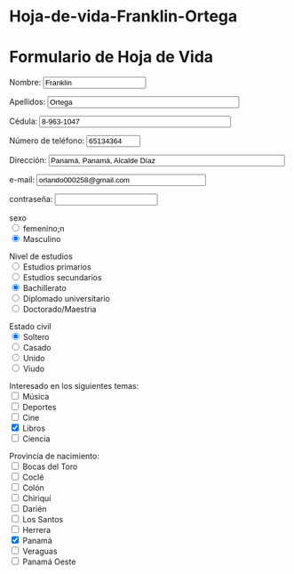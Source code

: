 # Hoja-de-vida-Franklin-Ortega
<!DOCTYPE html>
<html>
<head>
<title>Formulario de Hoja de Vida</title>
</head>
<body>

<form  action="orlando00258@gmail.com" method="post" enctype="text/plain">
<h1>Formulario de Hoja de Vida</h1>
<p>Nombre: <input type="text" name="nombre" value="Franklin"/></p>
<p>Apellidos: <input type="text" name="apellidos" value="Ortega" size="40"/></p>
<p>Cédula: <input type="text" name="cédula" value="8-963-1047" size="40"/></p>
<p>N&uacute;mero de tel&eacute;fono: <input type"text" name="tel&eacute;fono" value="65134364" size="9" maxlength="9"/></p>
<p>Dirección: <input type="text" name="direcci&oacute;n" size="50" value="Panam&aacute;, Panam&aacute;, Alcalde Díaz"/></p>
<p>e-mail: <input type="text" name="e-mail" value="orlando000258@gmail.com" size="35"/></p>
<p>contrase&ntilde;a: <input type="password" name="contrase&ntilde;a"/><br/>
<p>sexo<br/>
   <input type="radio" name="sexo" value="f"/> femenino;n<br/>
   <input type="radio" name="sexo" value="m" checked out/> Masculino</p>

<p>Nivel de estudios<br/>
   <input type="radio" name="estudios" value="1"/> Estudios primarios<br/>
   <input type="radio" name="estudios" value="2"/> Estudios secundarios<br/>
   <input type="radio" name="estudios" value="3" checked out/> Bachillerato<br/>
   <input type="radio" name="estudios" value="4"/> Diplomado universitario<br/>
   <input type="radio" name="estudios" value="5"/> Doctorado/Maestria<br/>
<p>Estado civil<br/>
   <input type="radio" name="civil" value="1" checked out/> Soltero<br/>
   <input type="radio" name="civil" value="2"/> Casado<br/>
   <input type="radio" name="civil" value="3"/> Unido<br/>
   <input type="radio" name="civil" value="4"/> Viudo<br/>
   
<p>Interesado en los siguientes temas: <br/>
   <input type="checkbox" name="musica"/> M&uacute;sica<br/>
   <input type="checkbox" name="deportes"/> Deportes<br/>
   <input type="checkbox" name="cine"/> Cine<br/>
   <input type="checkbox" name="libros" checked out/> Libros<br/>
   <input type="checkbox" name="ciencia"/> Ciencia</p> 

<p>Provincia de nacimiento: <br/>
   <input type="checkbox" name="Bocas del Toro"/> Bocas del Toro<br/>
   <input type="checkbox" name="Coclé"/> Coclé<br/>
   <input type="checkbox" name="Colón"/> Colón<br/>
   <input type="checkbox" name="Chiriquí" /> Chiriquí<br/>
   <input type="checkbox" name="Darién"/> Darién<br/>
     <input type="checkbox" name="Los Santos"/> Los Santos<br/>
   <input type="checkbox" name="Herrera"/> Herrera<br/>
   <input type="checkbox" name="Panamá" checked out/> Panamá<br/>
   <input type="checkbox" name="Veraguas" /> Veraguas<br/>
   <input type="checkbox" name="Panamá Oeste"/> Panamá Oeste<br/></p> 

</form>
</body>
</html>
